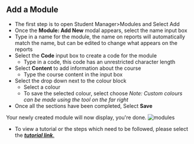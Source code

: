 ## **Add a Module** 

- The first step is to open Student Manager>Modules and Select Add
- Once the **Module: Add New** modal appears, select the name input box
- Type in a name for the module, the name on reports will automatically match the name, but can be edited to change what appears on the reports
- Select the **Code** input box to create a code for the module
	- Type in a code, this code has an unrestricted character length
- Select **Content** to add information about the course
	- Type the course content in the input box
- Select the drop down next to the colour block
	- Select a colour
	- To save the selected colour, select choose 
	 _Note: Custom colours can be made using the tool on the far right_
- Once all the sections have been completed, Select **Save**

Your newly created module will now display, you're done.
![modules](https://drive.google.com/open?id=1Ahr7fF_3-oN1NSeqkRPNEdPq7aS7H4Pf)

- To view a tutorial or the steps which need to be followed, please select the [**_tutorial link_**.](https://www.iorad.com/player/117328/Adding-a-Module)
